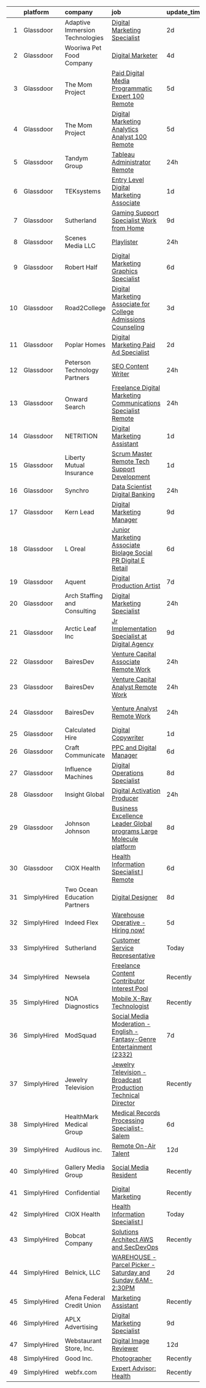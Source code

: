 

|    | platform    | company                         | job                                                                                                                                                                                                                                                                                                                                                                                                                                                                                                                                                                                                                                                                                                                                                                                                                                                                                                                                                                                                                                                                                                                                                                                                                                                                                                                                                                                                                                                                                  | update_time   | location                 |
|---:|:------------|:--------------------------------|:-------------------------------------------------------------------------------------------------------------------------------------------------------------------------------------------------------------------------------------------------------------------------------------------------------------------------------------------------------------------------------------------------------------------------------------------------------------------------------------------------------------------------------------------------------------------------------------------------------------------------------------------------------------------------------------------------------------------------------------------------------------------------------------------------------------------------------------------------------------------------------------------------------------------------------------------------------------------------------------------------------------------------------------------------------------------------------------------------------------------------------------------------------------------------------------------------------------------------------------------------------------------------------------------------------------------------------------------------------------------------------------------------------------------------------------------------------------------------------------|:--------------|:-------------------------|
|  1 | Glassdoor   | Adaptive Immersion Technologies | [Digital Marketing Specialist](https://www.glassdoor.com/partner/jobListing.htm?pos=106&ao=1110586&s=58&guid=00000183640c7a24a60023573587ed12&src=GD_JOB_AD&t=SR&vt=w&ea=1&cs=1_1968ad1e&cb=1663830883603&jobListingId=1008149607535&cpc=47CFDC01B3F81FAC&jrtk=3-0-1gdi0ouj9i39o801-1gdi0oujnii2p800-8f267a51a4bfe3eb--6NYlbfkN0Ah9U34QtNT-Rg7ow0I6j33eRcaaM9l7k5iW_6MlROAUwXViyKoFxgLuXHksglRmiH-oCgQlj_E44RINDZfkC5Z3rXybcyCdo7R_SjsSQR0N-6ls3sTx-B2GhYd9BNum1osGNb-Y8v8y56iOtnxFuTBhLrVGIzdX_RL3cvhYtMPJisy3rOE1AT_T_X3PvUSVU5vLEqQmB8Xj4-TaqmZJa09Xl2qHYL_RHMFJvOZIkL9_Q47xIDoPhqe9B_CIcLffrpeIlnVe0-HL9DQDLPsVQVRG3TU-kAJR6gFkYVoSwj2KQAbvp-PRhwoDqaco_r4SHNND-POn3WQB6SvrStBxcA8fqhjePMt5SfV-HV-2ugTh5YQtBxN9c3RXQ4_ZFfqyO2aBpWVNikfDf97p7JJOjTpeOIOrcHD8lLig1l1BTTTAS_eMWkAau6ca2I-uMvQPTlNG0ycuLpn1kP_bbM_P7RgiwBWAUmQ-JXOfZuiokgZldQUKLfiIV3x32A4b9cNcl7SFOzTzWtekA%3D%3D)                                                                                                                                                                                                                                                                                                                                                                                                                                                                                                                                                                                                  | 2d            | Remote                   |
|  2 | Glassdoor   | Wooriwa Pet Food Company        | [Digital Marketer](https://www.glassdoor.com/partner/jobListing.htm?pos=119&ao=1110586&s=58&guid=00000183640c7a24a60023573587ed12&src=GD_JOB_AD&t=SR&vt=w&ea=1&cs=1_7380d784&cb=1663830883605&jobListingId=1008146609423&cpc=6FC5BA77C9A4CD78&jrtk=3-0-1gdi0ouj9i39o801-1gdi0oujnii2p800-16994c4a20e910f4--6NYlbfkN0BLBb4gafUIN8scGXFYW5nVEBTiLvGe8w6cuBqLnnlSEIheVDJQkP6DpQif-Z4RYjjUP8rwi98qLUFP3_bIUgpYWbU23TnpehEdgHRAelzmxkyZsDrUqpytZP0P6aN7nXtQvlrlnrNac-6JuHOv0es5-CvEyGTeNcZ0AJQlx0U-XQrRVzFxp6xS5toLJfdRv0k7ZE6ORzEMmZF6q6lwrMXV7BNZChctJHfeyMZWsJ8SUi4t1NF4ORAbYpynOJqk1MlxgAknKYfp37ARuM-RYanYgL7paBivheNw2iHbGHMOjoJjUizViUMow4hmESN_5SSBLy29XotNDGL7qIJq0rXOmlPGOelG7ivWEu1wdkUMGPiSCB8THf4FbWM9Aw2qRjGfFuxlHNHPzzjKTcs1DRFWl0rt9ez_sXtCGG-B-mva77bz9GdboU26XBrOqtzxYeEDpcW7XTc-iIuHuCgK2TnrTau2rwJ6RPtR4sEfurMb-JTz9QQ9tGs7YuGPl3cG3ro%3D)                                                                                                                                                                                                                                                                                                                                                                                                                                                                                                                                                                                                                            | 4d            | Remote                   |
|  3 | Glassdoor   | The Mom Project                 | [Paid Digital Media Programmatic Expert  100  Remote ](https://www.glassdoor.com/partner/jobListing.htm?pos=122&ao=1110586&s=58&guid=00000183640c7a24a60023573587ed12&src=GD_JOB_AD&t=SR&vt=w&cs=1_21aa68df&cb=1663830883605&jobListingId=1008145897708&cpc=149B3D5996025BBA&jrtk=3-0-1gdi0ouj9i39o801-1gdi0oujnii2p800-acecdb2f40619e32--6NYlbfkN0BDp_epf89aHDQhKpPegNJQ_ldQpEFZQsM9OcONMGxWx6pU56EKHF58QjVdAUvn2gUGB6gHUTPRBjxuVGuYRDSX0usXAfJ0AigovOGgqjrTLiQfQCS8Jr0uxmfNcgv8d3H9Y_jsCV7u1IARTyZa0xSi3NkNz32hqqks_M7HUtRDOiuTkSM0IAaI5sR2ODTnzb8kctWkMglyer0DYMRKfet638tTiCHqUE_bpEkXGejXCyVux7Sbw0FdZJ63JKMnb1vEmvKfzTdp9SJrgpRYV3kirkAstW2O0czgzbkezFYs6Al3RZ2GPkmYxPmnCKzCJgtf9mrxA4xRcz5JsyEeMg0l1wNW1J1E0ifIlHv_9ruooII-QAagronIAnb3kjVC9J9cRejBsDOu3M8iH68DSwtyzz7kSIc87ZoNHphkJyNR1hhXatL87lBEYq8icetNv-zngnh9necvs5nU6UVrkk4Q04mJ_XmgnqYdtRDtfZpHcKbtka5u1G6_MJCQES_XoW-Rfl900HsJ8TJe6lofl5v6DQeVl6m82KNPUtC20aDYr4cuBAjQCieixRyvWWbhXiN4hgrifW_3yBEvtF112R67)                                                                                                                                                                                                                                                                                                                                                                                                                                                                                                           | 5d            | Remote                   |
|  4 | Glassdoor   | The Mom Project                 | [Digital Marketing Analytics Analyst  100  Remote ](https://www.glassdoor.com/partner/jobListing.htm?pos=120&ao=1110586&s=58&guid=00000183640c7a24a60023573587ed12&src=GD_JOB_AD&t=SR&vt=w&cs=1_979bfacc&cb=1663830883605&jobListingId=1008145392678&cpc=5EFBB0462F9C6B7A&jrtk=3-0-1gdi0ouj9i39o801-1gdi0oujnii2p800-bd7e4a71b8441d27--6NYlbfkN0BDp_epf89aHDQhKpPegNJQ_ldQpEFZQsM9OcONMGxWx6pU56EKHF58QjVdAUvn2gXeOSoS5MfUM5zTZuGNmyG4oou-BH_K4xyUJAqsSaa28R7TwWCzp4iSqUU7-adpRaji6c2IwFK8TXll-nBzQBx1rCg_49n0M_WTc240FPI2eOUEgPTEaUycR7Mxfj1iqOZ4wFtN4mo7FhIQV9Fblhb5QGRk94kjCHARKqHsIDARCoGi3EljuWWumKiAe_C82-tFNfAgpzDVoQuuafpjU0Cu3AfetW4U1nYQ7EmIoY0qF2Tfu-9EbQUHRb8PK8EqKzn-vdJCYruKGQH-HMqm3XTq0w4Y-h7jxEqPUsCiUNl4O7rgHvrmlhD6TnNpBmev24hS9DcQ9saWC_M97bL9A23o-2p4MxNxO2OebrSwrhUDRneERMD7oK82AXEn_40o7AUaRCeaXzwkDWTvzgM6YRE3A8J_M90riNJTsJlZQdUZ5TFDHSwru77EUmHR8EKXuVKfwdq2rED8m41t9xsBcIjBdc_xU2aPLTnq6TEs480Vc5VzUqSRyTGt_lLUzHsR06UmAHw2Q71Tn_NhzLgnlrbW)                                                                                                                                                                                                                                                                                                                                                                                                                                                                                                              | 5d            | Remote                   |
|  5 | Glassdoor   | Tandym Group                    | [Tableau Administrator  Remote ](https://www.glassdoor.com/partner/jobListing.htm?pos=128&ao=1110586&s=58&guid=00000183640c7a24a60023573587ed12&src=GD_JOB_AD&t=SR&vt=w&cs=1_7f544341&cb=1663830883607&jobListingId=1008153830632&cpc=334ABAF5D42DC775&jrtk=3-0-1gdi0ouj9i39o801-1gdi0oujnii2p800-6850e9434b355c3b--6NYlbfkN0B-PqtJkJBxcFK4No1YgA2WlSENonneqf7HjiGu_Q0_hA_d_ikP49o-thbXijAk-4qZ5QRX5Uxb0qSh2cfBvGELtyuPfVFPobqNCa_sdfHjUWlN9eAaG9iK59NcDU7vVaoRz5niNRj_6h-kxt6DoeyBweoR27ANEl-SMD68Y6zX0_4zaidw52ljMncIptw4sn9iMQiFB97Vd_Z1kpxagGWK1RRPnnhT2lZWBpIu6qMLzf7vLQid_I33Kworxif0QGMfxp3ITNZFiZ8zHHmsoWlaheHukibvaXaX1rMmmJmyuub6UBNXuHVlihm4qjUeVaSltWMwYkW1iFbBEBvvC4aR0Ctcnh9D0eaAnr5Ujxtdb_B1TY234M0UAdaJ1G4BpQP_7m1fTnj4Dv0e93E7cavSGUiebZAvxmSCIlrvjKfAyGtv719E-ZAqB-JHRxx6_PC48sNRlAv94cleZcqumwRLeAZdMttIEwzd5pjwQSRSyQ%3D%3D)                                                                                                                                                                                                                                                                                                                                                                                                                                                                                                                                                                                                                                     | 24h           | Lincolnshire, IL         |
|  6 | Glassdoor   | TEKsystems                      | [Entry Level   Digital Marketing Associate](https://www.glassdoor.com/partner/jobListing.htm?pos=129&ao=1110586&s=58&guid=00000183640c7a24a60023573587ed12&src=GD_JOB_AD&t=SR&vt=w&cs=1_bc407ae0&cb=1663830883607&jobListingId=1008152122779&cpc=2CAED5C921A5F994&jrtk=3-0-1gdi0ouj9i39o801-1gdi0oujnii2p800-0ab8254149a282e2--6NYlbfkN0AuKz8EBO1xHDEL7V2YF9xF3dC_I9B9i-Zw2Jh8clPMK3KTieKealHQMRxLfyLBLKJq8Wv_KuHwIcyBuXnEnrC-9kAwzaS6hTXF2eGteFMH1FE7Cz_cIj8ZmwUKLYFBpJ8HlxLPvaOs9JcovqBvXzhf-GbQkcFLiMt1oOjgNZstllgya_WBeneNoJG9IcaZnTSL22FAlNg9uM0bPUS1KNZPQ3mr-VDBTmpitQizXhIyXuwdFwicn1xIFXFwpl2hrjlJy0LOAKQ9l1TObJ8x7g5YHE7VOco1ryfKy-XQq8AD5x82DQuEBkiOUxF7Z_7rx1GUvc_ElZcLcAPxqKPxSLsNf_y5FUYCnqf7A3TP65MwIbN-9HotowZLL3TfWqcil1WkxZcojJy29m4ri0M8q5pVEPd-hUErq0r_dIroAZXHbndslmZG5TRu-XRXwP-b-7tTvBzv4NV3em1xS23aGYn6foGu7Aqg8hGIsYgFlUYwhFfcGqHv2W7Xdpt64ei-eANWDMiydhBoQHwEYCtivyfwcUzLxGf8yIiELd6m3TMf8M584DNNFaaDE31Z7vzJtizrPpUJyCt65I71X3Fhyq4CJfRDziPNZtDXL5v6N0PP8IgYWwDAShuPJ4_6F8sIyEulSD38O4EHMfPhaEdXjEXzvPu5XzI3e2ZjfEGmd_3kON2ztWyyh7SZA33oACwCB_I8BfON1Xe91pMeQ4PEPSOpEbmye_e4qOYlsnWpkW8STslul1bBHf115L56Gzsazt8W0p6946CD-4NcfK-_cFqRB80QAhZLtgm9pQ3ysJzzS5ODU3MG-THVyJlH65E0bXfOukzR3pNsvm_bB7ShC_HvErF9J00qIfN5gAMpu323I4QheBhKhHMIHt36-KTeoNcDb5iDotmOiFKA8DgJODKY9lRm77qNpSr71LXvpbNFmw%3D%3D)                                                                                                                                                          | 1d            | Milwaukee, WI            |
|  7 | Glassdoor   | Sutherland                      | [Gaming Support Specialist   Work from Home](https://www.glassdoor.com/partner/jobListing.htm?pos=110&ao=1110586&s=58&guid=00000183640c7a24a60023573587ed12&src=GD_JOB_AD&t=SR&vt=w&cs=1_f32eddc0&cb=1663830883604&jobListingId=1008133944672&cpc=6FC5BA77C9A4CD78&jrtk=3-0-1gdi0ouj9i39o801-1gdi0oujnii2p800-8c8c12672a1c07b7--6NYlbfkN0DXW2vHggBeT1qHhU55NRZwAlAxnx2c6XTwLxsDWh1zhIMn7RdGGiBIrX2s6CUQyaqJ6zelV5ClK2h4U7smo0ripFnMLgJhH0m-IdC0KzCEzywqaLza_8EpF6zgB2Q8nNKlBQb013vTHdl6ig5H_ou-9Kqy0liPozlCR-XIXlMoT9hPo7I8piA-_F_yKosvoYFbQFLkTSRRtN6woXZ8IjtaBbJDhY6uh2zP11LXp3brro3xXKNbVvu-8NPAj5-cYdYmis8XsLXjUgTzaBf9zLb8jZfjWL_7FOGNNyc9bgh9Plsr_WavDYHaGsMrecbwW7AjNd0ID-6r2R_2n9orlfMTJFxG6givB_sUxzu17Dv4DMcl3IomisVPpDutMWgnRJFgrkCb6HyWagbhYtyyyuJ8XmC2xnjA6ooBwVOOxS_Za33hA55C4-cnrziG5NdR6_CMMPknwtRtztRTS9SkhokPmW6FBhEUXAw9diebDQwqxDD-xnZTIdjtrNAEtCGgT2riYJkMJz1BEvT7xR9S8-EclpBcdyHzmDeQ0PhGsvCH2g%3D%3D)                                                                                                                                                                                                                                                                                                                                                                                                                                                                                                                                                         | 9d            | Rochester, NY            |
|  8 | Glassdoor   | Scenes Media  LLC               | [Playlister](https://www.glassdoor.com/partner/jobListing.htm?pos=108&ao=1110586&s=58&guid=00000183640c7a24a60023573587ed12&src=GD_JOB_AD&t=SR&vt=w&cs=1_5a5aaa1f&cb=1663830883603&jobListingId=1008153522158&cpc=8795CF9063CD573D&jrtk=3-0-1gdi0ouj9i39o801-1gdi0oujnii2p800-ceace85a20f6c603--6NYlbfkN0A0fDXu9eF39rbKD2xdim8xGEgksx_b2RsJFxTRJ_NJDu5s6a7KwXTJSZmwKOJfoi0Qz60Q000XOVXsRDfxb9ZcCTqAu61i5NEeRXcGAKmXEH4tmeYiZmY3R6GAdEAubxxZDA049_kGnOjh8_y_hYfN7-MnoU16JFpsEZGcimRjmqU8zveod_X4IQf1Lt7MltPabXt5JCOfyb5NrkiImkV3AlKOK2b-S1kV-WpnnX1x3RpLwF9Jao58zT9BiCowAVXizL4YQrQ0TOW6cYz_AW-9E_7VVbRGUPkEd3wnAqFNX9-wbVEOq2pL9-723cGbFgPXoDFmGS0wYan2kMqIBT8JavQpjk97SeWr1wPYrnMO2lD-1fuHk13_0cXA_hk9ZMCoMIgNLhVvpxSA6x84GSowFAAQgDqcJRvQROW-7UhHWb5m14SnuZ6aLxE281N1YpHASMofODxGSqgz8g4lnz81vEcBbaz2TKtKuCCT2hXl0GDBwzL6rxh4LeKkRH4y6TYt4p7zPgMtdSSq-8dyzzW4nnIxNeJ5kJawpfbRVBa9TulGDPY8GnMy0IEnD3YFaAaGRjvwrM9KMXRLODflZ1sqvKPnysdOiTeHJp0GU704po_nACJoGglLjBfyvEvv2lz_0hhn2oUdIQ%3D%3D)                                                                                                                                                                                                                                                                                                                                                                                                                                                                                         | 24h           | Remote                   |
|  9 | Glassdoor   | Robert Half                     | [Digital Marketing   Graphics Specialist](https://www.glassdoor.com/partner/jobListing.htm?pos=126&ao=1110586&s=58&guid=00000183640c7a24a60023573587ed12&src=GD_JOB_AD&t=SR&vt=w&ea=1&cs=1_9b911eed&cb=1663830883606&jobListingId=1008143234840&cpc=32EE424DE2B657EB&jrtk=3-0-1gdi0ouj9i39o801-1gdi0oujnii2p800-17cbd236e113c8e3--6NYlbfkN0CpzDdaQkua3np5pkmj49lKioZwmwxQ-yx5plwbYmV_My3ZZxK2JCK7y7YJJGYa-f7NdwhdWSaCFUjASR6cnA4BUVF-L_KeNzsNaSWsswCQ44e6GzC4__qvSMdJxoD5ew3hk90VkPJT-fzyL5mIg9FVbExNBVRgnCu9liT5LnFCqbhczqt0epcDiBC8Uk61XbJR2zhcWBsuRH_dOthbptIF6L6IGIRFYvtNVzywRJiXU1GZhfdhdgU35Bgc_tiBe2jOXcx0cTN1zWZkab2s8Tlg7pBctTNz_dQm5T9tGDjsw1uCoTgSnAHWTtbrVYFjqdfCxIUwQWzmNuqKz3xRGOkUoEGvUyQblaXmwW8YBLfKtN2bY14mKYbsGlWnkIsD_dpuKE_qeiIBW16hEGkKq7Qje30D4mLKdyC3dCTQ4l8Cmoti5yOn_J6E8ZZIna8QCziVa0ZBlm8YHkX8N_sfAh2iulNRtqJRKub-esIH-Tm_zjw49cfWMLNJv6mpOT43gof8rDoVbW9kjx2oVjtpwqmKUwd9QVFkgFibu7xtKsLJTSmBDhIQZNO5NzSNt8cslfHBilZeniEQqDtzKqOHlaly)                                                                                                                                                                                                                                                                                                                                                                                                                                                                                                                   | 6d            | Atlanta, GA              |
| 10 | Glassdoor   | Road2College                    | [Digital Marketing Associate for College Admissions Counseling](https://www.glassdoor.com/partner/jobListing.htm?pos=107&ao=1110586&s=58&guid=00000183640c7a24a60023573587ed12&src=GD_JOB_AD&t=SR&vt=w&ea=1&cs=1_96872b4f&cb=1663830883603&jobListingId=1008148102236&cpc=FAE5E775D180B2FB&jrtk=3-0-1gdi0ouj9i39o801-1gdi0oujnii2p800-ffe516d4d177cfce--6NYlbfkN0A4hgeKHdLyHgzaskNEvl2xXMVaueUT71iJOYpLYISQUH_rOuc1_2njAimAbfwl-Xl_6MAE7JmL6nMY_uZhy4cIBWg-2YfQVOJb6gpRG1WMFRsT_JvpUKhk0RN-nfIIZ7sZzMF4GmeUePWA_upjrT5OsNbY7y3J2TSDrKoqOx_HoCFJxT0aKkCPFIPriZLtP7IsLb_eIqmSJBKVT4ZHZRBHBdudGKiZbtO0he-2AYv9wPJLeHC9IU3hLN8Xdymi9JICR7tcBAJzyW6MvqzklEFC9Twtw5782jm8g3Z4izA32zt_EwIWqSvgYcH2pCKUXYK-mARTzRpJOWHjGb44xvJBlDbjqhThJPyUPvrQUsjMo8c_2T_3gWDyxKnKI5EP-SHo2hx-xjcdZKRm3w9-kp_8BkdtQiB2ZnRGvk0fQpJwMyu0WlYGcADZAq255FTzQ6PlG4frA3lcM8ihQGOAgFzU6ewt6tZQ6wWVplWNh47Rw4DTdAwWv3mklI2hYe4PASDb430gSlR452HilnTh1uEiqhqAkIfT1qqqU3bZ68SZqtq-0oJ8IIb9)                                                                                                                                                                                                                                                                                                                                                                                                                                                                                                                             | 3d            | Remote                   |
| 11 | Glassdoor   | Poplar Homes                    | [Digital Marketing Paid Ad Specialist](https://www.glassdoor.com/partner/jobListing.htm?pos=112&ao=1110586&s=58&guid=00000183640c7a24a60023573587ed12&src=GD_JOB_AD&t=SR&vt=w&ea=1&cs=1_b5988446&cb=1663830883604&jobListingId=1008148964865&cpc=6FC5BA77C9A4CD78&jrtk=3-0-1gdi0ouj9i39o801-1gdi0oujnii2p800-413030a5464611f1--6NYlbfkN0BKgzQyzTF1Q9mOsR1amaS-juVGLjHt5Cdom-gEF9y-xaA6VVL5_C6wygoPPE_Vel7Dxhm9rW6G6wmQwGi_pgFqZKr-cenW1ktyIaD89Rf4otUVyDtGvVMiRpT2_WamsOlFXOpBkF5-LmHm6lv7E82DoNSooQLGopXd-jCthtD7d8Xwc0-IPHxkuLH4GDhCNyfIels1BS1vAXRWresFh9GpadWKyBEXMi549eIaXJGWjtSy7LGCwtsqUOWYPhdg5tMHQkexUDTkojz5ZcSVJdfD6Qrh8D7XNW9VjYCvqB8hpapm2YRMdWukomzSM1kdfqugP_P3VHc0lm93TGrT7ZwK6_-q6LRDtrm9gk9tzfdAhOVYJZjyQBg3ecpbUjyDcSDtjs6lSSXrsfmAZyzUcXJFNaLNA9tAdwZlN-63bnDw7ruc2tW42X1BGyRFNzEihtUuZjKjjxjuXq5V2lww_KW2VQT5gPqlZg5BIk0ZfvS2zh1skAr8wEbFww8K7y_gzzaPRG5yJTQ97A%3D%3D)                                                                                                                                                                                                                                                                                                                                                                                                                                                                                                                                                                                          | 2d            | Remote                   |
| 12 | Glassdoor   | Peterson Technology Partners    | [SEO Content Writer](https://www.glassdoor.com/partner/jobListing.htm?pos=115&ao=1110586&s=58&guid=00000183640c7a24a60023573587ed12&src=GD_JOB_AD&t=SR&vt=w&ea=1&cs=1_8888a2d9&cb=1663830883604&jobListingId=1008154044624&cpc=07D58528F3898F33&jrtk=3-0-1gdi0ouj9i39o801-1gdi0oujnii2p800-9bea6edeabd98f0f--6NYlbfkN0AgtsfPTMZ7iDcp1X4T-0K4CYWuscf9rvuaH0n-fMkMyKnr7WxHRcz12wTe7OJE2CNOj4ImDrYtl1m0SmiZce4WjaRXf_BPDCaa19yWyL0jZKWSUSIktk_fbGXO99ZesnC_xXoBtR4ENnhzZSk4JqjOXDeJxkj8gkSTjRWuS6jpRYsx2DHgemphWHQ4SRTs7xdrzjoXO4AC8BeJw6ka4lg5WHWJJseqz3qITg1_PoxX4u6v_ydpbr2ko6Qybyr0n7ZH3VNjjFD4-glcjwzhjBpQadEv-7xpjP4F7jOFqQz81eXgVGviTOVOefy_aVaiVPTcPuoQlK9Ta4sqK08WSqtz11cW8p-HpYSAyB7oUtoyiQsERvqGKvAaWE9ouB-8nfDUl6m5cRCR62ddWLFgKi0_Tn22lblDwo581LbcaeCnpLTeLBeO4ASRUXAkmoXhBhTYClTOJ03DasSNLRgBr50GrIOi5KF9FVWyJ8HAKRfkAaUoPSxFVqT9bty0jfy14Up4ba1zrYlTffLZ_DjHcGeJ)                                                                                                                                                                                                                                                                                                                                                                                                                                                                                                                                                                                                        | 24h           | Remote                   |
| 13 | Glassdoor   | Onward Search                   | [Freelance Digital Marketing Communications Specialist  Remote ](https://www.glassdoor.com/partner/jobListing.htm?pos=123&ao=1110586&s=58&guid=00000183640c7a24a60023573587ed12&src=GD_JOB_AD&t=SR&vt=w&cs=1_251cc4d8&cb=1663830883606&jobListingId=1008154145093&cpc=9C2286EA3771AAF6&jrtk=3-0-1gdi0ouj9i39o801-1gdi0oujnii2p800-3feb74f2e1e69fec--6NYlbfkN0B7YoEZZ2QAGDyEGGmBPAUWSHc1Mt3sMCn9FehKcWA3w0R0aH9tn_iPRcrT6N-MqNSV3FbmuCo7plia9-bCCNP2Hz7HjckuxoMLFCZgpydg_dP1MBE2A82ymtXjLcwY5txYaYTNg4Lqq28zG7jVze9UHOsy8Gd0mwGh138c7W_WTfsi2balps9JOw9RxBM-wVQZKsSwgzE_oBAGhgf4rsRInKwiiji2PPeHnwQwchno58F6DK8LFbUNaCIMGIdhplJB106wfZr8S9Vvhpat5S7sGHdM5Cfqsi2RQwlGaEmhfMLsTY4SBAylfl2Il4bp3GK1QWahfIqNEeI2WvculixrMflalJJKPcFCYFyEowoA111SG4jen9nR3JPmaFNuqUSMkINM-Dp4kMp3gbRdqhC8U0W7F5nuWqTTsEosid544qrwjxg8NgbpUBgv8cXBsYPuvGxgZms5utUWlIhEqufGFvQJqOtckqtZhdOFXdCb1gbgltIZzqNMZ-tLMnh5W-tmsc4Tkja95b3HHnEz-xCSwzvSsBIFUh9nDgBgFHVWn03axWTAKEPgU4k8Lh-TYW7plxvJKrQ1wKbuj1xTYkERsvbo0EOzQjjEfKbmc9Pgoff18flgWlBZEdwvR7hd9SY5yzTLaheXpx4dFkP3Rp6uaozMSBK-iSvBJjrZYsyyojAw9ZkzWKU9dzJ6BAsuoge73HHGaVVrJnzZkd7vRha5ByZG7LjcewbWz0S3q_Jj4OYsIsKCMtwhHSq9qQvdlD02N1VXZy6vTCrf9pyocZd7DyCzoS0HEy5la14uJv0UAOy-rFjUmV20QV54NkwM41t-V3mNluSGIA0TT3f3IKoZ6mn-2JwsjsnJzwrvklayMO0-hzWj_1QW6pVn5oRl6Q45dyfiOlYFgXnR83W316W4AIXrWe7RS4x1HXuq_D4N4mos14ZEmtVMt5cAY_jdrIM6j7qHXM0cj5C8eRJvJ_NHXi2eHQbKtBCZW4WHYir3i1lXOE1fmcWFfIem1Vk3oCOel1T6vxWdyLX4T0jNEj3a4u-Q8dUwBj90MS1h8hmFRWGCoQ1v7MV5) | 24h           | New York State           |
| 14 | Glassdoor   | NETRITION                       | [Digital Marketing Assistant](https://www.glassdoor.com/partner/jobListing.htm?pos=102&ao=1110586&s=58&guid=00000183640c7a24a60023573587ed12&src=GD_JOB_AD&t=SR&vt=w&ea=1&cs=1_cf708d80&cb=1663830883602&jobListingId=1008152125699&cpc=F5E96E35A1725171&jrtk=3-0-1gdi0ouj9i39o801-1gdi0oujnii2p800-7be8d0ada624eaed--6NYlbfkN0DsBOlmEAMqZtav1V1WKZO3RUElpafjggtWvxyDQ3xFSnW2ELFgJeLXUpX7k88voZj_7A7ofAfGEkc6T5aN30sV0SAyX4YZeIxyWqHX44LzsrRYASlPnd6GIpAit02U2SFafdA7FYbZtSVbQqdMcE_lUVdEuRJlE1LeRmX6VdELrQlcVBo6jKqlJul5jQwiS46_zLr2XyaduK0zUhMv_jFcfJm5zIKbv7YZFfO5n_SYRiMiaWOVXETQzzUP8ZX0UBglEu1vKGERaIyfRxYmVrwxOtBRv7GPPySYutwnxOK4iqqMMqhAdegXoDGovaTFFj9pSbj4RPT05PLneYiUdY3LwsbWOZYS1aljnT2bB8NiyevLOLKQ1YQiGvdfAbIYlH07kaJhMj4qHuvK7HcnO0g1Uuia46InjfsPVk4j-rez40OnIfQAz1SGduhQM5ul1PIRDyVV6BTK8BT2OToD0xlkfqM_Vzk0ZJ8KWTOr1knu836_ELkVMaqwb9b60C1JMg8E-aaL_DuF-rscjxLzsb2f)                                                                                                                                                                                                                                                                                                                                                                                                                                                                                                                                                                                               | 1d            | Remote                   |
| 15 | Glassdoor   | Liberty Mutual Insurance        | [Scrum Master  Remote    Tech Support Development](https://www.glassdoor.com/partner/jobListing.htm?pos=103&ao=1110586&s=58&guid=00000183640c7a24a60023573587ed12&src=GD_JOB_AD&t=SR&vt=w&cs=1_836e063e&cb=1663830883602&jobListingId=1008151703156&cpc=18C9CE28155C17C5&jrtk=3-0-1gdi0ouj9i39o801-1gdi0oujnii2p800-15d2ba956c9eece4--6NYlbfkN0D19kSVUiNzG2UWy1lRGehFMusHrHGUl8ru40ax50wmt-THYVDVXiQ1RxehNPznEJHKgVUmniN0jZ22jk9mA0tZ7HYhJweNP53FdcuiWjpWSwYKY5LjiDXaDT_2-mi4mcEGpLWNM0xa_SyN8wPtL0iga3kOl6-GDK-VTmmHqPTuHWhJj-Z7gvmQZqK3xDFo5ntmtL72uE46rnTzSwpDWEyjC_a31zfnuKYaqolb7XPi7ZUBepSbqKjSmyZhTJBVAGUHX4Kjt21K1jtIGn2vudM9IHVn3pE724D-4MhjOX6ZHfc0LHh5mRJu_gUzsWka-1mxnJDsAhP-KGePKI2ka_byZx1RYprfo32nFZ_SSNIpTKN8A6he8kg7efjfTepDbMiFr7MB8AoOGH1u5MMnIknP8NLlr1ELbxlfC5viNTauSiRI1e7JN8U81JRkPep-Xvu4sKzE_fG5hLZY91qWOfKh9lctJC4ubhw79AJkAJdJCxhC1wdhY5tH3IkofzeHb4dl6pV0uioLZ-6AECz-8nEv4INY7Y8-n5Rhaz7XMcs0qHamrgFEqfX9HwdVRiKbtTuM8i-l-E2pCCbmtx5wtdjVdv9MxZFEo4bcxJnOLOqwDXiWImDvsTW7fseUx67DKK97j9FI5OJo8ZDcfwwZIsMOce0CT22sudRr7Tl5SS8bZw%3D%3D)                                                                                                                                                                                                                                                                                                                                                                                                                   | 1d            | Remote                   |
| 16 | Glassdoor   | Synchro                         | [Data Scientist   Digital Banking](https://www.glassdoor.com/partner/jobListing.htm?pos=111&ao=1110586&s=58&guid=00000183640c7a24a60023573587ed12&src=GD_JOB_AD&t=SR&vt=w&ea=1&cs=1_4402c502&cb=1663830883604&jobListingId=1008153850747&cpc=5FEB1BEB8E14EF52&jrtk=3-0-1gdi0ouj9i39o801-1gdi0oujnii2p800-3a95f2432083d181--6NYlbfkN0CdFsqjcZPIN2dVUopm3rJJcDUB2qBmhkTZpjpTsiVYZhr4duka2zZMVMv-JwLrlYHNZXuK7lQIfdq1-lVU8EoNMXCQK2MZpYBQRmBaHFpdL8Dx87SsrWN2aMoqcq5Sf95OIvP_Gqa7fhGrtbyP_6MNVJa63PmaAelrvMsgzP0j8WqPamRUerk539vBJPnLOLyI-8jIBW0X40o3_3V9yJm-df54biU9DCg__G9n4m1_tEzsLJL2nncz6pRv8gOzwUlgDQVENdxyUb1_zclZ1QAV0HSorpnTZEGnyzfigH4WUxYAtUY-7U7PTxjOPm8gMVuAsCHqtRMeXY654eNNuVRza50EK7fYMBVEdytKrg7TCrpJQ2TvyKU5edLchyKgGGSRirbAxLglbx61WYSsoKXlhdiFUMh9gvCoZ3LJxgdm9Zzo0SSPriWV2M6rC9WAVnw_PVRDGVYoM9Jc9TKraK30w8WQECIpTJJjAdLwY1mY1zaDEAnRo399PfRSExpmRjeQ3LVdjvaMokGt59AnjW1g8pMLCtCvZaT0vaMZX-ujR2xnXfoX0NpP)                                                                                                                                                                                                                                                                                                                                                                                                                                                                                                                                                          | 24h           | New York, NY             |
| 17 | Glassdoor   | Kern   Lead                     | [Digital Marketing Manager](https://www.glassdoor.com/partner/jobListing.htm?pos=121&ao=1110586&s=58&guid=00000183640c7a24a60023573587ed12&src=GD_JOB_AD&t=SR&vt=w&ea=1&cs=1_a50ad523&cb=1663830883605&jobListingId=1008134047864&cpc=8795CF9063CD573D&jrtk=3-0-1gdi0ouj9i39o801-1gdi0oujnii2p800-6366b9747cb67162--6NYlbfkN0BiAkVV4DjQLegkf3ReR77_K0Y9ManskmLdez75_p7kMX7FGh1GBcEtBYrnLet9GDAhl57rlg06iUTFRhP607mqAITz6Y20RfNHV9VixktiY5UyfB-sr7ztElV0yS91K9_IyS-jpTixUVzCWTe_5NOMJ1MNEpmwOtlXfqNUQjfGNpIvOM-rJiG6Zs2qUG2XfNZ0Xi-Up7Q2Rgg_hG4Gli4tDpyAuQZSPNQ8CDYXhSicySxnFCN5NDBCTSGRcayN3zZkoAwhq48XkEH2ilqM9LRJBlbewwLgNcADcHIzKqXO0IePCJBH3BD14YefRg4hsK-v4c4hLuVXgGo4b-g7hQXfcSDvyjKfcHMeVOtPi0XWukevJKf0AbLayqZDFOeZyRBMEuFtLNU-1ELN-6ZMoTLUPSGQl4bhg5aWjxtrj-RCv3rF_zFs-NdGhhPhg1MhCTRm0k_nO2H66FWuRSLC6G3oZkj3XI5vkOVjMMK2HU9Xjozhla2oZPuYpUdvPJ6LcqA%3D)                                                                                                                                                                                                                                                                                                                                                                                                                                                                                                                                                                                                                   | 9d            | Remote                   |
| 18 | Glassdoor   | L Oreal                         | [Junior Marketing Associate   Biolage Social PR Digital  E Retail ](https://www.glassdoor.com/partner/jobListing.htm?pos=113&ao=1110586&s=58&guid=00000183640c7a24a60023573587ed12&src=GD_JOB_AD&t=SR&vt=w&cs=1_d796fd37&cb=1663830883604&jobListingId=1008142971808&cpc=F41FEAB56D215062&jrtk=3-0-1gdi0ouj9i39o801-1gdi0oujnii2p800-0a7e98098e55496a--6NYlbfkN0B--xwTx5z5GtX4kwB4PKln9ei78TGhUZ0jXbBonS0qzEhzYeEaBt0GkTPTcdrr5MkTvBYFlvDRYqbz8H-ELOTIUvqZWqXeNIOaqUs9iqUlWV23zTEpT2o1gshsMwMNBreh2B4SSyrW-efzSazVViC52y3UsGz5TQei5E8LufOJrJGQKYp6quv4bLxKi4HskerBrO0DmhGmcbcv-ibKqZMEY2KOmVdBppMtOEnNODaeRf97DenLyD3jqIkqTy3k4rCYqZIrYMDXEETuIqh9BhLOTjglSo-oDeol1rXjTTmVJiuXXDAYCIVdnjbLJP96pIV9l5tC2Pmfx7-VXDzO9GHFS-e_cklgjcMF_2vNfL24z-8Zu_URYLjApQrocFdb5_5TDFc4MEDMeuT1YGPP47asK-IyJY1al4qF0rPynwwH3Rk-hresKO28eM6pDakua-kEKkdjzyDEg2-b8Rp-_rlGExPfe7WJE89UL6qWOA2ei6f9VmbcqEkZJr6FjNecrht7qmMODrEfhngJ_uYKQTKdM2TizWC5v18YCSO6xIFzdlboeY9HM-T2-12TJ-ro2Pkdd_5_V_JCug%3D%3D)                                                                                                                                                                                                                                                                                                                                                                                                                                                                                                  | 6d            | New York, NY             |
| 19 | Glassdoor   | Aquent                          | [Digital Production Artist](https://www.glassdoor.com/partner/jobListing.htm?pos=130&ao=1110586&s=58&guid=00000183640c7a24a60023573587ed12&src=GD_JOB_AD&t=SR&vt=w&cs=1_f37eb93b&cb=1663830883607&jobListingId=1008140344459&cpc=9908D8D4413DBB8A&jrtk=3-0-1gdi0ouj9i39o801-1gdi0oujnii2p800-ee5ee53c7e62b89e--6NYlbfkN0DMrcEu7yrtATojKJA7cEzGQ3FdRGWLh0CZQInL4ECGI9gD0Wolx9R2v-Aex0-GK07I39Fu34YAVIOwpQ9LqNVx97TuMgjCr-BEJQA8aLj3Yz_-uj2ciVsCbQ8T4NH3IMiNNEz9jdeH_u3JD-CjgxAP_vFaifJi_VGxA0_W8A-eco5LOSx1wswLrGioIB7a0dV4R9ymg3kzMOh9aMU6m2Pu3eywg6-MURCWUrzIAzB_qRcmQYu06emzUjvf9slDatye8qh5eLNTqzwkuMZuhfMHbTgHSPwKxUY5h8j6ZOyElGPYOMkBf3wqTDNGUMQck742JiZjvP0aIdbk8GE-vBs41MGBh6yuaYL_a4rCdpXz19p8FSf8eEJD9Ou2c63C31p7mD9AIJ90wD9wbXGLebd0JEbu7ZwroTqfXP2OjKK2uFri0zrf8IQKQJS2uaf7t8VEUozBZyvhNA%3D%3D)                                                                                                                                                                                                                                                                                                                                                                                                                                                                                                                                                                                                                                                                          | 7d            | Mountain, ND             |
| 20 | Glassdoor   | Arch Staffing and Consulting    | [Digital Marketing Specialist](https://www.glassdoor.com/partner/jobListing.htm?pos=104&ao=1110586&s=58&guid=00000183640c7a24a60023573587ed12&src=GD_JOB_AD&t=SR&vt=w&ea=1&cs=1_012fe94e&cb=1663830883603&jobListingId=1008153999805&cpc=281FE6ECBEE2538F&jrtk=3-0-1gdi0ouj9i39o801-1gdi0oujnii2p800-5772d2bf5001ee64--6NYlbfkN0AwO5osbsi6dSPtilIXcSf5HCRIT5xLn24vBbfDH8F8GtvtrEor3qlQe8lDwy3oY8AXG3-6s75Ge5rP4RsWt0yZO6hOZoodeXgO32V7s0RSlHjBUP_PCDvpBvXbKAs2X0rUaHCLEABsaU_1ComUfpdd-bE1kPGIOeoM6LIMYW99JBI5iAa6cHY2bR0d7KlSyIfW3OI5rCDULRJPVWwc20OQIIY0bbOZMsNouaqZTSoqwGtrV0t8ZMrImDCoStwKFqbpkYttQQ4HJBArlb7i-6suW6A9-fhhasGQ1VTWeDEXl5OrQ2rFSGXD31l3EwPNyh5gW53ZPe7_Q-QXSmYFLtPZmKxuD5S7hUGuowW5r8LfIJv1BLsSl8CW3ACHS_KO0S39HpV_ZAbvTw3BoNIO9crFmfR71B-tg0oxT-RgBHj8Ei9u1y--jUJjG8sTcznhc5-GhW47TNex3M69VZ5nSK8xteaudMqUTzO7H2YAhDp7yHdYGuwmur5wOGZgIdkD5eNS7FQhGnXYUtXOyt_nYO5yD8G9SnJcqb6JAPttlzCUTA%3D%3D)                                                                                                                                                                                                                                                                                                                                                                                                                                                                                                                                                                  | 24h           | Daytona Beach, FL        |
| 21 | Glassdoor   | Arctic Leaf Inc                 | [Jr  Implementation Specialist at Digital Agency](https://www.glassdoor.com/partner/jobListing.htm?pos=105&ao=1110586&s=58&guid=00000183640c7a24a60023573587ed12&src=GD_JOB_AD&t=SR&vt=w&cs=1_4ffd0b91&cb=1663830883603&jobListingId=1008133817982&cpc=036CEF58F9688075&jrtk=3-0-1gdi0ouj9i39o801-1gdi0oujnii2p800-2ab986ca7755e846--6NYlbfkN0BRhiKLDrkt0KPgqSD4-tjrC6mP6XCX_E8VZV6GD-XSQUJ0fLqsT5oqdUyQBkwnNCkeeoAFVVyNmGO_-p718H4zdi7LVEKKzuxrzZ77du5gbOrDAvGyRT4aOS8YHWq2fcekNXF6v5e4_GIFf3wrvHP56d1Ot0exNzHaYn2JpYKzv9rpOntECy-xXeIyAiEskTfs5gVDSmz_Oq_a6kZ25Vz2a09prvV9bIGmmyyvE_XT-jX9kSt689WstnbjGzjBNeP0BNCZX1jv5bRQwkPFr6koa_566KpMhV1nhf4DgoPgBTp9RW8_xfJI9qGR59SsMWzMIxSe7p-28WAm9557HtdQwkKQQFCXcyqlwTuLv8o1uTh2nwd51mpRk4-FjFPCuzeIyqws78YGD_VpDpWoUxDJRPattbbwdTR78-bmGg-UG4MUZHY0mqgQYkeg8KX6Un8G1O5QzcCTQZPNujk-G9J2iTzfKvx8xcJ4RXegFWLkXIi_RdZfIPIks5AjSEsNALTBQkMO0M_KbY-l53YfmCtO075pR1opJt-dK8LOpld-FA%3D%3D)                                                                                                                                                                                                                                                                                                                                                                                                                                                                                                                                                    | 9d            | Remote                   |
| 22 | Glassdoor   | BairesDev                       | [Venture Capital Associate   Remote Work](https://www.glassdoor.com/partner/jobListing.htm?pos=116&ao=1110586&s=58&guid=00000183640c7a24a60023573587ed12&src=GD_JOB_AD&t=SR&vt=w&cs=1_dc59ad5d&cb=1663830883604&jobListingId=1008153523243&cpc=9908D8D4413DBB8A&jrtk=3-0-1gdi0ouj9i39o801-1gdi0oujnii2p800-3fbf3c760cbb914c--6NYlbfkN0BfEGkshao4EhrCCf7LYqKO8VNtf9vkQrewuI3DmTR_-G3zJxSBeo1O-SB_lpKRvkPM-bPc5FhBW1AVAa1dAhpx7S6OFnnZtz1kHBshyn7lLNNFOhbcYGmMiVi8B4nuqR5qEh3KtvYMcCfO0_G_yQfElINh33osgsXozxmcHeFE5z0S6KC7GUhLRSBa4OF8R5esAUwyIaIng9S81CekbtHcUbgMndu-_RO9u7Xmd8cnMnabIiGrKiNcZUOjtBT1dIcNTIMfBu_CJXxT3VoW1vq8zg6rfLqXuN1tEmeEKGhzFlo0t_d_SA2zxvDNi9YJ9xVFWD5Kf3eYsRw6Saxjcasjz9ep94dCodR9QBhyEkgyBXPu-TfqKYcOCpkVKmT_PGc01K2oXUBUdyV6Ms3RJd2XsC02UPL3F6KWONAwyGR1g9OUHx3aYuL5mrCXtwQ9ErgjIB29vqA8fexoA0TYaEgp4YMmwvCLTJm7x6QB7yzhKUN6B8TIDGJ24k6uV78HHsaTrvLTZ2bUWbZuC6EDDhRd4fSaN9XxCGbmVN-cWk3wZA1Xc0e2C6frtMZOTgY2yY_V10Iz25VILOoMVINTfFVl)                                                                                                                                                                                                                                                                                                                                                                                                                                                                                                                        | 24h           | New York, NY             |
| 23 | Glassdoor   | BairesDev                       | [Venture Capital Analyst   Remote Work](https://www.glassdoor.com/partner/jobListing.htm?pos=114&ao=1110586&s=58&guid=00000183640c7a24a60023573587ed12&src=GD_JOB_AD&t=SR&vt=w&cs=1_60ceb51a&cb=1663830883604&jobListingId=1008153524460&cpc=9908D8D4413DBB8A&jrtk=3-0-1gdi0ouj9i39o801-1gdi0oujnii2p800-e89f3ffcdae4d617--6NYlbfkN0BfEGkshao4EhrCCf7LYqKO8VNtf9vkQrewuI3DmTR_-G3zJxSBeo1O-SB_lpKRvkPM-bPc5FhBW29OTMSlF9cvaWi2_SMGlMI-oJdDV0Bh5fu2vhey0jTiK-1LrnvaS2uoJQapq7RL18d61YGMOl6SSq83x9tx2dwu7XT_lNB-wIGI9nYplfwDGN2cCUGXhrzd2w5Y13ywwQGeSq4pobLJ6Z3DRhAZ5xvi6WMuZFHUdTD2OWw91rqvS_Je0D2rjv2Xc-FEdpLCHiDWUI5SFaLthPPYdlbN6dn1DiRw3-dqwSnaKTdlV34EtOHqazRxHXrAJyggPGgo7pYdCtx7U68JIYkLT8LIZQKInAPjxukTQKjdQteqT3lxiq9nNxONJoN9djZ5954qzJIOGIpYXuudNYfttpHILogbdNWi0oyw2j4msrD19qDEPP6Jwi_l42uYSTihzYCDHNd6QGg4X8FWte2jaOfmz3sQ8FIzDFf0AILvSPaS-pa5BNgJu3ZPAaYkD2yUz2HKC4nX2pILCl5OnnYppJWFj-SSlaTGN4a0NwreRkj9SzwLlaadbylJHTY9HvG8QlP2rG3u6MfK51Kl)                                                                                                                                                                                                                                                                                                                                                                                                                                                                                                                          | 24h           | San Francisco, CA        |
| 24 | Glassdoor   | BairesDev                       | [Venture Analyst   Remote Work](https://www.glassdoor.com/partner/jobListing.htm?pos=109&ao=1110586&s=58&guid=00000183640c7a24a60023573587ed12&src=GD_JOB_AD&t=SR&vt=w&cs=1_f5cbd11e&cb=1663830883603&jobListingId=1008153524537&cpc=9908D8D4413DBB8A&jrtk=3-0-1gdi0ouj9i39o801-1gdi0oujnii2p800-e25987056cbce8c5--6NYlbfkN0BfEGkshao4EhrCCf7LYqKO8VNtf9vkQrewuI3DmTR_-G3zJxSBeo1O-SB_lpKRvkPM-bPc5FhBW-jT46j0oDWYhi8ITTKsSHyZqHH4JcYQLrMIGmIeL0yEpiRBnOXWO8g8wtQwppxUgLLFqvtg5nuLuE4eKdvXJ83QWTHY-WZds9KL0eLuJd2sw-UzV6ZaYlJm0oAWKJ5wijdUneeXDpIUNipdJQ9vfc2MTt_TXEt8vGoJYAQ4BSPKDP5fwYSrNNqsxQRHAkyH40MHDdGkMDKW3tcM5R9TTBavjYxIp2pm6AxjqCxFxNJMxCQ1KBm_YKdwbMYtociyec8p1lirw0u87rHnN9PXs_oEzzDyj9FGQo2cD5fbzRHbw7ea1xTlvMPNCulvGeGz8SSLflxrMLR5zl0enX90zyTfLC8mTWY9_iUeSGDAQ1ijb0qg-FSTXx-HnUkuMlaxIyewirfrMxe7-4NippzHJ5hDjxPR9mwHRTkJfAPyLxQbLFUwEGt3ruwL3sFjr8XOgMUs9YiPdAXQpK-UPYR9Wq6qOkXAxUU9LGM4whPoAoXZpnXYr_HfPjxHd1ocFnHKppK4Re6acI0A)                                                                                                                                                                                                                                                                                                                                                                                                                                                                                                                                  | 24h           | San Francisco, CA        |
| 25 | Glassdoor   | Calculated Hire                 | [Digital Copywriter](https://www.glassdoor.com/partner/jobListing.htm?pos=125&ao=1110586&s=58&guid=00000183640c7a24a60023573587ed12&src=GD_JOB_AD&t=SR&vt=w&ea=1&cs=1_a78c029e&cb=1663830883606&jobListingId=1008151469866&cpc=2CAED5C921A5F994&jrtk=3-0-1gdi0ouj9i39o801-1gdi0oujnii2p800-2c0f65c211c1d213--6NYlbfkN0DZ6O0M0B_3F8oQb4YMAqApYAvZvEqwNptz_xqlbiY_WT-1o3yhNjEM8KaYIKBiJLJDh3yiN76Ujq6tEJ13hGQoq66W6jg0kGr4FJ2B2Xk5e9erKkQslXeZiBbDr-GKSkN6SLo8Rff3fmytxGN68MQuIV9AJcMZ0jMkNXiXUh78kXkHCwJ_hiO_tvjSTe05sStqTgrS-ie5SpoXPY9DU81UqHNs3A7cJNEYbeJBls2nBtwyegPCw7_CEMpMQN0UW1DIgdzQmCkDzFHJtABENtaFSdlQcFB15gFJiG-If9skFHzOVyehFiV2QN4DpbRvXmvByIfvVVebUEbx-EOyN6eriRJaDbUpCFYYWB9EPa93y7GdVhFdhlIaX8ba-zP5eZDZ2DbSH9pybQfG3lneiCMjQmzBLV3fMoepQFawuxBImBoHzNxTjyW3G8vdbltzDA-kfTk9hbKyyhV6P2VOQZC95RBfX0cwMaUWHaEwAJAC23G6rRLWzx-fzmRQRkcKHWNxWNIXJkrcM9N6El8HhzXD)                                                                                                                                                                                                                                                                                                                                                                                                                                                                                                                                                                                                        | 1d            | Remote                   |
| 26 | Glassdoor   | Craft   Communicate             | [PPC and Digital Manager](https://www.glassdoor.com/partner/jobListing.htm?pos=117&ao=1110586&s=58&guid=00000183640c7a24a60023573587ed12&src=GD_JOB_AD&t=SR&vt=w&ea=1&cs=1_c86c4d20&cb=1663830883605&jobListingId=1008142938269&cpc=32EE424DE2B657EB&jrtk=3-0-1gdi0ouj9i39o801-1gdi0oujnii2p800-cb996baefd3b2b5e--6NYlbfkN0CdZEDsDKob1qfH4aXr3eYvv-dR9Qfy2_NCMpiTNK06YoBNr43ql2Mscn5755gOd69wpcRTqgKPb92OdW6xpfNOIVSyQgBf4Y6RcmkFzjVfh92lgT84Dn7Llj8YHIypDvTooXCJpTY8_wt7Vw8QUbIzgVb1kXyu5c0Yl4hQsA7x5fg9WOwAQ80qInnGA1PFZ8Gtre_Qv0F9i88YUWG5oB373tMOAX6Y6qKH6pvPG8-4mdQrCb6J0A4V6c5Wa0ZjPmV51gC5BmJu5fSSZknqfCnJSwmYz-dyaO92DoNkg_5gg1hEZas8aIaKGmtdN8Z4ke6aJKCJL1WHIjcaJckykh2IuphjFtgm77WxcEgw0-n1CdlOYejrji4VSbw-tyItJTcR0IdgkOl5-XwpnZ4jQsecW6X_umygonMwpynwEeWGDWHAyV36HJntGDppLkxMnN91s1WAFtmcjLul4qudl55r6axbrXTckQEl4MbK5-Bb6BL6NTPt6nFhfl0g6co9z7BUVkqS3amEnQ%3D%3D)                                                                                                                                                                                                                                                                                                                                                                                                                                                                                                                                                                                                       | 6d            | Remote                   |
| 27 | Glassdoor   | Influence Machines              | [Digital Operations Specialist](https://www.glassdoor.com/partner/jobListing.htm?pos=118&ao=1110586&s=58&guid=00000183640c7a24a60023573587ed12&src=GD_JOB_AD&t=SR&vt=w&ea=1&cs=1_498efbc2&cb=1663830883605&jobListingId=1008136515732&cpc=334ABAF5D42DC775&jrtk=3-0-1gdi0ouj9i39o801-1gdi0oujnii2p800-72a9e7ddf97faa91--6NYlbfkN0CB1tmP7rfbaHtYFmPjg1Xv8BJr6DUbyz0HQmM4H563AurHCftAr469pwk8MhjdMtiTVoul6vhMlr-vyRXmouemnSk22c0LD0Z3fUMVdx-eYGrDhc-3lli9eBwM3RGZv_4HDnRmGLSUdbKd1AtiKtofFgiycFvnXjOw3jjlzmj_7qekw4Lnq7lSXgfiYbKxHmZLH2v6IRqdS8qy8UDtYdq0s44dNdrMpXceSSUo07j8hfcwsYPbFcF_vJyBtAQSlSJgiGG7DWSDbAcDPDb4IpUor_t8AvlUQdGvIK3qZZF-JXig1dm7BTFGga6PpM9frViMAke9DgfcIVx4Ay68_QdmF8HRVXZBEGasTiYk1Rf6EZ_924_t0Bo7foNmtV1XbeCLuDOrzqC1u-CeMeWAB-Zux_eyMTvdfck8WZagu8bowTco2YICJl_Qvp-fRYEq4zHti3aslmIgyzC-YCrgZTFR-tFUDLh4huTKDcJnDsbPFMJHBlKuHl7eMkInOhuE4M1yHw6NZYmOkA%3D%3D)                                                                                                                                                                                                                                                                                                                                                                                                                                                                                                                                                                                                 | 8d            | Remote                   |
| 28 | Glassdoor   | Insight Global                  | [Digital Activation Producer](https://www.glassdoor.com/partner/jobListing.htm?pos=127&ao=1110586&s=58&guid=00000183640c7a24a60023573587ed12&src=GD_JOB_AD&t=SR&vt=w&cs=1_15562d1e&cb=1663830883606&jobListingId=1008154158026&cpc=F41FEAB56D215062&jrtk=3-0-1gdi0ouj9i39o801-1gdi0oujnii2p800-9f6b2b474c6e6602--6NYlbfkN0BKkHZu3wF05EeDimN_p6sYpKCMArvwa95YdH7UpkaBCqc7l59ErwqcTsR2JSgvf-16Hw_SqYtjYppp_2zQcdYJrHH3757PL0TJLBfcZ5LrV5wKW5uwGVKlWC7KPy1NoKvXwn6BYJ2tH4ELz00vkJho4oHLbCs3VsHqH3neC9I4Ac-GYtzVi2u7RbnisgK3yGrGeZIf3To74G5KwK4IqQb_ZFlxUaQT4CqLBQOX6RT-gmme7ZacHr0-aJQDC6OWDfL7I1lBQ7lo3xbYhBYZ1SD7oHSpDLBSoy6W4owX8CNAa1v_IYZhDFLNSN6s59RGuUR6GycHl8WiVYDQ3i8XonbVvBYH6Iv8wilhhn3QB6oc9DkwK28E2me5Z4Tc2tTwgKVIKVBk2zEz6bEPe3XMawCpUPNsYY2IZS0BdPQwt_3iUs8ONzJFbcC7lNYiZUuZaGX7xXBOs8a4a96qetWQP2uteBvMopSN9Vpq8PFBAL8hg_cFUV9pRuhE)                                                                                                                                                                                                                                                                                                                                                                                                                                                                                                                                                                                                                                    | 24h           | New Hyde Park, NY        |
| 29 | Glassdoor   | Johnson   Johnson               | [Business Excellence Leader   Global programs   Large Molecule platform](https://www.glassdoor.com/partner/jobListing.htm?pos=101&ao=1110586&s=58&guid=00000183640c7a24a60023573587ed12&src=GD_JOB_AD&t=SR&vt=w&cs=1_1e4af07b&cb=1663830883602&jobListingId=1008137128479&cpc=BF2D99A98B89D842&jrtk=3-0-1gdi0ouj9i39o801-1gdi0oujnii2p800-cc3421a021fe7eae--6NYlbfkN0D8d8b8m4PnZchI2GQMWZL-iK1wikV7-ykAgVBTZhJYkSJmYpFCEeEcoUgiplb44qE3Pz63WgbiJOxQ_YlBcVCHNJA0OfKsx5nBVjrwcXUcNOVLbvEASukoa6nHDbhTLOqgF3vm0xBX1AAFzyG3UEX4eCi6-qQjCFbGyDGqS_arZGmc2ZxDtkQWsPugV3D4SOAlKGyWdVED5Bl9xYb5WwAhKLxKV7VYuPYbKqHMIWvj1DofDyh4QeUXtQFh2xrJvpX0mcxFeR4oTd01ATD0odwg86dISgo5tJrxqys27U7Ng52bgeuslvWeB_e6ycLx26Yy-l8XDFLqJIJRFCP9zQT2x14RHqdzwYFvYDl5VJp4rZ59BSg9_XQogbPktAlwRZCYxBe0RGX1ksh8F8hAXcnlIN2osC5gNXDutBXgdO2VODGcmZNWL-lsO5flYMq0yGB3qTrOpAwoWF25tujjoe75GmdI4wsRgI8MZEJ9dFqcFshvUinWtH2I-gSxuXFKymRWdoEN7D16wDLdVcGtUPXLdNAXcGg5Yak%3D)                                                                                                                                                                                                                                                                                                                                                                                                                                                                                                                                           | 8d            | United States            |
| 30 | Glassdoor   | CIOX Health                     | [Health Information Specialist I  Remote ](https://www.glassdoor.com/partner/jobListing.htm?pos=124&ao=1110586&s=58&guid=00000183640c7a24a60023573587ed12&src=GD_JOB_AD&t=SR&vt=w&cs=1_ac9cd1f9&cb=1663830883606&jobListingId=1008143429164&cpc=3BA4CE39D5B5DEF5&jrtk=3-0-1gdi0ouj9i39o801-1gdi0oujnii2p800-45ebb8a1cb2b0033--6NYlbfkN0DmVkbSMMk0SKBlrQ160sntKeTFoLu9cDfRQznIgsntp_qWLZxp7XF70qvPNt07L4s983FMjemWeRtn3qXWCOP45Vc88om4Z1Q_q-jSTdktm_EsUMOa83ecPvRduMFFuCheMlPyQpCfeOTAUhmPDKM-WhBWcEQfQcohvf6DKw971gm7FkozCQdMXZAGy57k4AKnsedmkjwZSZeiRufcw9Wq4ivrlc_AkZlovdpb2MuK2w4aDJbvQqnC7yW_ZRqbYlfeeqibNjKuSoqZUgUFR49UmPXvG7RNhVLcDqgzEludJXLNq1plzCgFg08_jyfYqes1MG1UdW7hvP6jpNVgPe-Yen9F4ExpqvX2Gc0GPuUHA6Sw-GG3lsEpZJitd76VHeypbLC1ETOq-_1gE6MvPP00FlX-mGTelwG4tJ6rimKJDfjaGu7WAzp1E_9iK1HR9Ur4GzL5mDMdCFsK1SChyrndZe7kQ0Kw4xvihGNfOlUHlV7VIwF6Yexh3cAtIi4LVWiTqLJjn9-V0fn3PX0eEvpxqSSWRO2-LhkqQSLJ7UlgCFlKq6Sw5cjOvm6A16mPzRPbue-U9uqexCSrBMYwZLfohzjSDiiOOdp5nYT02TFjGdP5qnQcrdVcxL3oxtrhglXFFh2FNDihWtqHUNKcuSpw9LGRy5bozqTcSWdjYiIASQEuDlwRRBdjtYpG3AvyY5sNwZZ4RjxYHjLlZ2cHFklihQe52GDMAjR4sBRPKugqzw%3D%3D)                                                                                                                                                                                                                                                                                                                                                           | 6d            | Remote                   |
| 31 | SimplyHired | Two Ocean Education Partners    | [Digital Designer](https://www.simplyhired.com/job/DFR_hWlm-M0ZL_xiBPlm1UgVrlbX8NkPqdTwWBFOJFHq0bT6DhH_1Q?q=digital+platform)                                                                                                                                                                                                                                                                                                                                                                                                                                                                                                                                                                                                                                                                                                                                                                                                                                                                                                                                                                                                                                                                                                                                                                                                                                                                                                                                                        | 8d            | Richmond, VA             |
| 32 | SimplyHired | Indeed Flex                     | [Warehouse Operative - Hiring now!](https://www.simplyhired.com/job/GjpC0xA8M5N9cFkzcIFhBBL8_jZodbPFtz_Z6WHp7_xDUSJWD_jhug?q=digital+platform)                                                                                                                                                                                                                                                                                                                                                                                                                                                                                                                                                                                                                                                                                                                                                                                                                                                                                                                                                                                                                                                                                                                                                                                                                                                                                                                                       | 5d            | Plano, TX                |
| 33 | SimplyHired | Sutherland                      | [Customer Service Representative](https://www.simplyhired.com/job/ESkYtiFVF5cIymedya4jGIsaqk4MnYItJSzYZSKvS9XgW9-tqh3xsw?q=digital+platform)                                                                                                                                                                                                                                                                                                                                                                                                                                                                                                                                                                                                                                                                                                                                                                                                                                                                                                                                                                                                                                                                                                                                                                                                                                                                                                                                         | Today         | Remote +1 location       |
| 34 | SimplyHired | Newsela                         | [Freelance Content Contributor Interest Pool](https://www.simplyhired.com/job/GuZIx9XPiPg9WbhNQdNHnwWRi0l38PXrF3ytyFrHWlMxUuQgjbypUw?q=digital+platform)                                                                                                                                                                                                                                                                                                                                                                                                                                                                                                                                                                                                                                                                                                                                                                                                                                                                                                                                                                                                                                                                                                                                                                                                                                                                                                                             | Recently      | Mountain View, CA        |
| 35 | SimplyHired | NOA Diagnostics                 | [Mobile X-Ray Technologist](https://www.simplyhired.com/job/tFUHUxPfUyr_i5aI5TStcplKUSWZWgYD5D434jrgrO_-O-AxY2WQhA?q=digital+platform)                                                                                                                                                                                                                                                                                                                                                                                                                                                                                                                                                                                                                                                                                                                                                                                                                                                                                                                                                                                                                                                                                                                                                                                                                                                                                                                                               | Recently      | Cromwell, CT             |
| 36 | SimplyHired | ModSquad                        | [Social Media Moderation - English - Fantasy-Genre Entertainment (2332)](https://www.simplyhired.com/job/yvCDZmVwPdB6hXe_3H_flfh0ZSOT9H7uBOVHcfIRYoM195b11Y_SQg?q=digital+platform)                                                                                                                                                                                                                                                                                                                                                                                                                                                                                                                                                                                                                                                                                                                                                                                                                                                                                                                                                                                                                                                                                                                                                                                                                                                                                                  | 7d            | Remote                   |
| 37 | SimplyHired | Jewelry Television              | [Jewelry Television - Broadcast Production Technical Director](https://www.simplyhired.com/job/8MwlsQlki7K0k5JM_ekdxE4L4LoYqsbOdbdnOHu1yMZcbRlicvwc3A?q=digital+platform)                                                                                                                                                                                                                                                                                                                                                                                                                                                                                                                                                                                                                                                                                                                                                                                                                                                                                                                                                                                                                                                                                                                                                                                                                                                                                                            | Recently      | Knoxville, TN            |
| 38 | SimplyHired | HealthMark Medical Group        | [Medical Records Processing Specialist- Salem](https://www.simplyhired.com/job/DTvYBCw26VW98qDg49Y1_KKT2o8f8KhxBAIkdhv1_oe2lvi5kqu9Vw?q=digital+platform)                                                                                                                                                                                                                                                                                                                                                                                                                                                                                                                                                                                                                                                                                                                                                                                                                                                                                                                                                                                                                                                                                                                                                                                                                                                                                                                            | 6d            | Remote                   |
| 39 | SimplyHired | Audilous inc.                   | [Remote On-Air Talent](https://www.simplyhired.com/job/JBO4OF1BvXSN2xeQZLgWXqa9T1dTkSaXsiYi6l75-S6UMw77kqHpgg?q=digital+platform)                                                                                                                                                                                                                                                                                                                                                                                                                                                                                                                                                                                                                                                                                                                                                                                                                                                                                                                                                                                                                                                                                                                                                                                                                                                                                                                                                    | 12d           | Remote                   |
| 40 | SimplyHired | Gallery Media Group             | [Social Media Resident](https://www.simplyhired.com/job/eFElxB37RxCu-J8o6jIYc6RRvMOASeMdIk0DlpQxDITmT-zZxKo5Gg?q=digital+platform)                                                                                                                                                                                                                                                                                                                                                                                                                                                                                                                                                                                                                                                                                                                                                                                                                                                                                                                                                                                                                                                                                                                                                                                                                                                                                                                                                   | Recently      | New York, NY +1 location |
| 41 | SimplyHired | Confidential                    | [Digital Marketing](https://www.simplyhired.com/job/y0vtSbVf_RabWiUsRuDLRL4n1NLvRXlb-HRFwlBkqVIRyOktmiSd6Q?q=digital+platform)                                                                                                                                                                                                                                                                                                                                                                                                                                                                                                                                                                                                                                                                                                                                                                                                                                                                                                                                                                                                                                                                                                                                                                                                                                                                                                                                                       | Recently      | Salisbury, MD            |
| 42 | SimplyHired | CIOX Health                     | [Health Information Specialist I](https://www.simplyhired.com/job/mZGHxfL65nHEOetlRsYJzV7faLPWsp5sUBSBOWgDHOmruFreUohiCg?q=digital+platform)                                                                                                                                                                                                                                                                                                                                                                                                                                                                                                                                                                                                                                                                                                                                                                                                                                                                                                                                                                                                                                                                                                                                                                                                                                                                                                                                         | Today         | Remote                   |
| 43 | SimplyHired | Bobcat Company                  | [Solutions Architect AWS and SecDevOps](https://www.simplyhired.com/job/20AD_MJSkxsqQFYki4Evz-JWz87MzMjTQXBpe4BUuRws6e2WUDgtWw?q=digital+platform)                                                                                                                                                                                                                                                                                                                                                                                                                                                                                                                                                                                                                                                                                                                                                                                                                                                                                                                                                                                                                                                                                                                                                                                                                                                                                                                                   | Recently      | West Fargo, ND           |
| 44 | SimplyHired | Belnick, LLC                    | [WAREHOUSE - Parcel Picker - Saturday and Sunday 6AM-2:30PM](https://www.simplyhired.com/job/IlAkntxrYveTXci7BrCF3WR1SBdz5RKghZc1AoTJ2dq_ifs9boJeIA?q=digital+platform)                                                                                                                                                                                                                                                                                                                                                                                                                                                                                                                                                                                                                                                                                                                                                                                                                                                                                                                                                                                                                                                                                                                                                                                                                                                                                                              | 2d            | Canton, GA               |
| 45 | SimplyHired | Afena Federal Credit Union      | [Marketing Assistant](https://www.simplyhired.com/job/srhMBOdhUrey8TDitbKYDPm0WbX9MOYQ-Yr_53xiraWhre9dHuPKiw?q=digital+platform)                                                                                                                                                                                                                                                                                                                                                                                                                                                                                                                                                                                                                                                                                                                                                                                                                                                                                                                                                                                                                                                                                                                                                                                                                                                                                                                                                     | Recently      | Marion, IN               |
| 46 | SimplyHired | APLX Advertising                | [Digital Marketing Specialist](https://www.simplyhired.com/job/flUYFPp0-SewCC3bWYNv4MIgevKdm4G_XJGg0ZO77_fNKk9rRJCa7A?q=digital+platform)                                                                                                                                                                                                                                                                                                                                                                                                                                                                                                                                                                                                                                                                                                                                                                                                                                                                                                                                                                                                                                                                                                                                                                                                                                                                                                                                            | 9d            | Amarillo, TX             |
| 47 | SimplyHired | Webstaurant Store, Inc.         | [Digital Image Reviewer](https://www.simplyhired.com/job/65tQP04QaedtZV3GJ-c7X-Q-YwxJrMynnP1PwdX_TQeb5UX1g_h6pQ?q=digital+platform)                                                                                                                                                                                                                                                                                                                                                                                                                                                                                                                                                                                                                                                                                                                                                                                                                                                                                                                                                                                                                                                                                                                                                                                                                                                                                                                                                  | 12d           | Lititz, PA               |
| 48 | SimplyHired | Good Inc.                       | [Photographer](https://www.simplyhired.com/job/BdmQfCeSkzIL458WAWz9j9OBYff_uuVZYtUntAm4fFrAobW_Qp5_Ag?q=digital+platform)                                                                                                                                                                                                                                                                                                                                                                                                                                                                                                                                                                                                                                                                                                                                                                                                                                                                                                                                                                                                                                                                                                                                                                                                                                                                                                                                                            | Recently      | Remote                   |
| 49 | SimplyHired | webfx.com                       | [Expert Advisor: Health](https://www.simplyhired.com/job/FGOJqamkokBh27NFXhgcIbkxESfYaYdkUvenUQ9BE0eqOlbzJDmuDA?q=digital+platform)                                                                                                                                                                                                                                                                                                                                                                                                                                                                                                                                                                                                                                                                                                                                                                                                                                                                                                                                                                                                                                                                                                                                                                                                                                                                                                                                                  | Recently      | Remote                   |